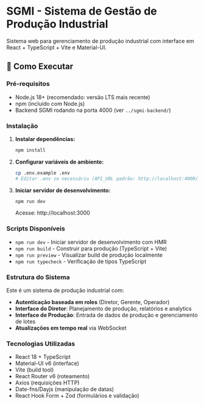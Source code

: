 # SGMI - Sistema de Gestão de Produção Industrial

Sistema web para gerenciamento de produção industrial com interface em React + TypeScript + Vite e Material-UI.

## 🚀 Como Executar

### Pré-requisitos
- Node.js 18+ (recomendado: versão LTS mais recente)
- npm (incluído com Node.js)
- Backend SGMI rodando na porta 4000 (ver `../sgmi-backend/`)

### Instalação

1. **Instalar dependências:**
   ```bash
   npm install
   ```

2. **Configurar variáveis de ambiente:**
   ```bash
   cp .env.example .env
   # Editar .env se necessário (API_URL padrão: http://localhost:4000/api)
   ```

3. **Iniciar servidor de desenvolvimento:**
   ```bash
   npm run dev
   ```
   
   Acesse: http://localhost:3000

### Scripts Disponíveis

- `npm run dev` - Iniciar servidor de desenvolvimento com HMR
- `npm run build` - Construir para produção (TypeScript + Vite)
- `npm run preview` - Visualizar build de produção localmente
- `npm run typecheck` - Verificação de tipos TypeScript

### Estrutura do Sistema

Este é um sistema de produção industrial com:
- **Autenticação baseada em roles** (Diretor, Gerente, Operador)
- **Interface do Diretor**: Planejamento de produção, relatórios e analytics
- **Interface de Produção**: Entrada de dados de produção e gerenciamento de lotes
- **Atualizações em tempo real** via WebSocket

### Tecnologias Utilizadas

- React 18 + TypeScript
- Material-UI v6 (interface)
- Vite (build tool)
- React Router v6 (roteamento)
- Axios (requisições HTTP)
- Date-fns/Dayjs (manipulação de datas)
- React Hook Form + Zod (formulários e validação)

